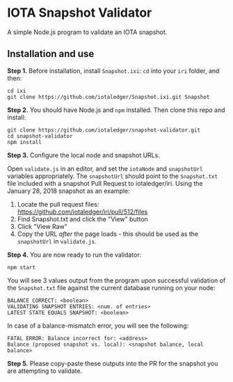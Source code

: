 # IOTA Snapshot Validator

A simple Node.js program to validate an IOTA snapshot.

## Installation and use

**Step 1.** Before installation, install `Snapshot.ixi`: `cd` into your `iri` folder, and then:

```
cd ixi
git clone https://github.com/iotaledger/Snapshot.ixi.git Snapshot
```

**Step 2.** You should have Node.js and `npm` installed. Then clone this repo and install:

```
git clone https://github.com/iotaledger/snapshot-validator.git
cd snapshot-validator
npm install
```

**Step 3.** Configure the local node and snapshot URLs.

Open `validate.js` in an editor, and set the `iotaNode` and `snapshotUrl` variables appropriately. The `snapshotUrl` should point to the `Snapshot.txt` file included with a snapshot Pull Request to iotaledger/iri. Using the January 28, 2018 snapshot as an example:

1. Locate the pull request files: https://github.com/iotaledger/iri/pull/512/files
2. Find Snapshot.txt and click the "View" button
3. Click "View Raw"
4. Copy the URL *after* the page loads - this should be used as the `snapshotUrl` in `validate.js`.

**Step 4.** You are now ready to run the validator:

```
npm start
```

You will see 3 values output from the program upon successful validation of the `Snapshot.txt` file against the current database running on your node:

```
BALANCE CORRECT: <boolean>
VALIDATING SNAPSHOT ENTRIES: <num. of entries>
LATEST STATE EQUALS SNAPSHOT: <boolean>
```

In case of a balance-mismatch error, you will see the following:

```
FATAL ERROR: Balance incorrect for: <address>
Balance (proposed snapshot vs. local): <snapshot balance, local balance>
```

**Step 5.** Please copy-paste these outputs into the PR for the snapshot you are attempting to validate.
